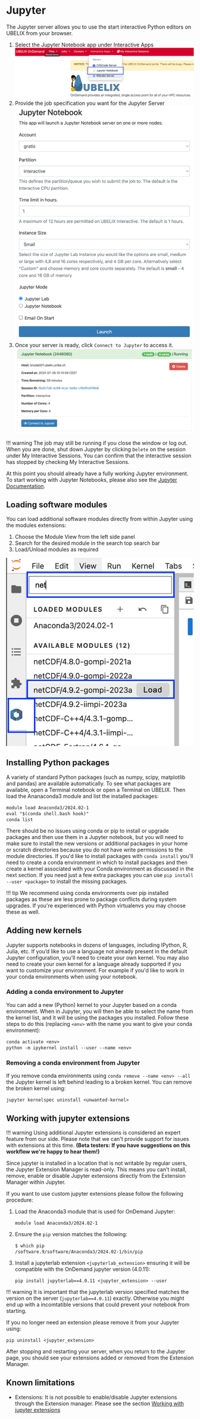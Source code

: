 # Jupyter

The Jupyter server allows you to use the start interactive Python editors on UBELIX from your
browser.

1. Select the Jupyter Notebook app under Interactive Apps
       ![ood jupyter](../../assets/images/ood-jupyter.png)
2. Provide the job specification you want for the Jupyter Server
   ![form-jupyter](../../assets/images/form-jupyter.png)
3. Once your server is ready, click `Connect to Jupyter` to access it.
   ![connect-jupyter](../../assets/images/connect-jupyter.png)

!!! warning
    The job may still be running if you close the window or log out. When you are done, shut down Jupyter by clicking `Delete` on the session under My Interactive Sessions. You can confirm that the interactive session has stopped by checking My Interactive Sessions.

At this point you should already have a fully working Jupyter environment. To start working with Jupyter Notebooks, please also see the [Jupyter Documentation](http://jupyter.readthedocs.io/en/latest/).

## Loading software modules

You can load additional software modules directly from within Jupyter using the
modules extensions:

1. Choose the Module View from the left side panel
2. Search for the desired module in the search top search bar
3. Load/Unload modules as required

![modules-jupyter](../../assets/images/modules-jupyter.png)

## Installing Python packages

A variety of standard Python packages (such as numpy, scipy, matplotlib and pandas) are available automatically. To see what packages are available, open a Terminal notebook or open a Terminal on UBELIX. Then load the Ananaconda3 module and list the installed packages:

```
module load Anaconda3/2024.02-1
eval "$(conda shell.bash hook)"
conda list
```

There should be no issues using conda or pip to install or upgrade packages and then use them in a Jupyter notebook, but you will need to make sure to install the new versions or additional packages in your home or scratch directories because you do not have write permissions to the module directories. If you'd like to install packages with `conda install` you'll need to create a conda environment in which to install packages and then create a kernel associated with your Conda environment as discussed in the next section. If you need just a few extra packages you can use `pip install --user <package>` to install the missing packages.

!!! tip
    We recommend using conda environments over pip installed packages as these
    are less prone to package conflicts during system upgrades. If you're
    experienced with Python virtualenvs you may choose these as well.

## Adding new kernels

Jupyter supports notebooks in dozens of languages, including IPython, R, Julia, etc. If you’d like to use a language not already present in the default Jupyter configuration, you’ll need to create your own kernel. You may also need to create your own kernel for a language already supported if you want to customize your environment. For example if you'd like to work in your conda environments when using your notebook.

### Adding a conda environment to Jupyter

You can add a new (Python) kernel to your Jupyter based on a conda environment. When in Jupyter, you will then be able to select the name from the kernel list, and it will be using the packages you installed. Follow these steps to do this (replacing `<env>` with the name you want to give your conda environment):

```
conda activate <env>
python -m ipykernel install --user --name <env>
```

### Removing a conda environment from Jupyter 

If you remove conda environments using `conda remove --name <env> --all` the
Jupyter kernel is left behind leading to a broken kernel. You can remove the
broken kernel using:

```
jupyter kernelspec uninstall <unwanted-kernel>
```

## Working with jupyter extensions

!!! warning
    Using additional Jupyter extensions is considered an expert feature from our
    side. Please note that we can't provide support for issues with extensions
    at this time. **(Beta testers: If you have suggestions on this workflow we're
    happy to hear them!)**

Since jupyter is installed in a location that is not writable by regular users,
the Jupyter Extension Manager is read-only. This means you can't install,
remove, enable or disable Jupyter extensions directly from the Extension Manager
within Jupyter.

If you want to use custom jupyter extensions please follow the following
procedure:

1. Load the Anaconda3 module that is used for OnDemand Jupyter:
   ```
   module load Anaconda3/2024.02-1
   ```
2. Ensure the `pip` version matches the following:
   ```
   $ which pip
   /software.9/software/Anaconda3/2024.02-1/bin/pip
   ```
3. Install a jupyterlab extension `<jupyterlab_extension>` ensuring it will be
   compatible with the OnDemand jupyter version (4.0.11):
   ```
   pip install jupyterlab==4.0.11 <jupyter_extension> --user
   ```
!!! warning
       It is important that the jupyterlab version specified matches the version on
       the server (`jupyterlab==4.0.11`) exactly. Otherwise you might end up with a
       incomtatible versions that could prevent your notebook from starting.

If you no longer need an extension please remove it from your
Jupyter using:

```
pip uninstall <jupyter_extension>
```

After stopping and restarting your server, when you return to the Jupyter page, you should see your extensions added or removed from the Extension Manager.

## Known limitations

- Extensions: It is not possible to enable/disable Jupyter extensions through
  the Extension manager. Please see the section
  [Working  with jupyter extensions](#working-with-jupyter-extensions)
